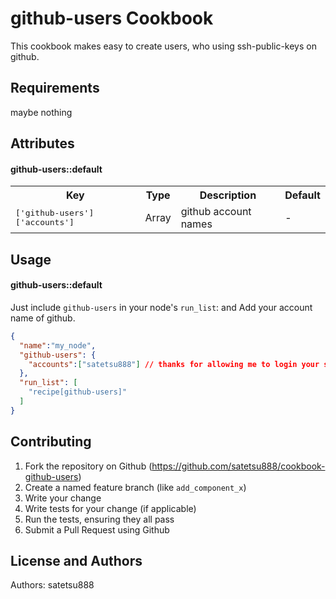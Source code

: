 github-users Cookbook
=====================
This cookbook makes easy to create users, who using ssh-public-keys on github.

Requirements
------------
maybe nothing

Attributes
----------

#### github-users::default
<table>
  <tr>
    <th>Key</th>
    <th>Type</th>
    <th>Description</th>
    <th>Default</th>
  </tr>
  <tr>
    <td><tt>['github-users']['accounts']</tt></td>
    <td>Array</td>
    <td>github account names</td>
    <td> - </td>
  </tr>
</table>

Usage
-----

#### github-users::default

Just include `github-users` in your node's `run_list`:
and Add your account name of github.

```json
{
  "name":"my_node",
  "github-users": {
    "accounts":["satetsu888"] // thanks for allowing me to login your servers :p
  },
  "run_list": [
    "recipe[github-users]"
  ]
}
```

Contributing
------------

1. Fork the repository on Github (https://github.com/satetsu888/cookbook-github-users)
2. Create a named feature branch (like `add_component_x`)
3. Write your change
4. Write tests for your change (if applicable)
5. Run the tests, ensuring they all pass
6. Submit a Pull Request using Github

License and Authors
-------------------

Authors: satetsu888

